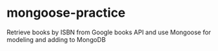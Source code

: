 # mongoose-practice
Retrieve books by ISBN from Google books API and use Mongoose for modeling and adding to MongoDB

